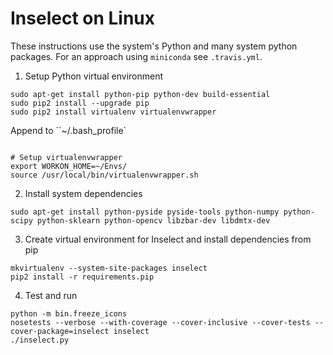 # Inselect on Linux

These instructions use the system's Python and many system python packages.
For an approach using `miniconda` see `.travis.yml`.

1. Setup Python virtual environment

```
sudo apt-get install python-pip python-dev build-essential
sudo pip2 install --upgrade pip
sudo pip2 install virtualenv virtualenvwrapper
```

Append to ``~/.bash_profile`

```

# Setup virtualenvwrapper
export WORKON_HOME=~/Envs/
source /usr/local/bin/virtualenvwrapper.sh
```


2. Install system dependencies
```
sudo apt-get install python-pyside pyside-tools python-numpy python-scipy python-sklearn python-opencv libzbar-dev libdmtx-dev
```

3. Create virtual environment for Inselect and install dependencies from pip

```
mkvirtualenv --system-site-packages inselect
pip2 install -r requirements.pip
```

4. Test and run

```
python -m bin.freeze_icons
nosetests --verbose --with-coverage --cover-inclusive --cover-tests --cover-package=inselect inselect
./inselect.py
```
